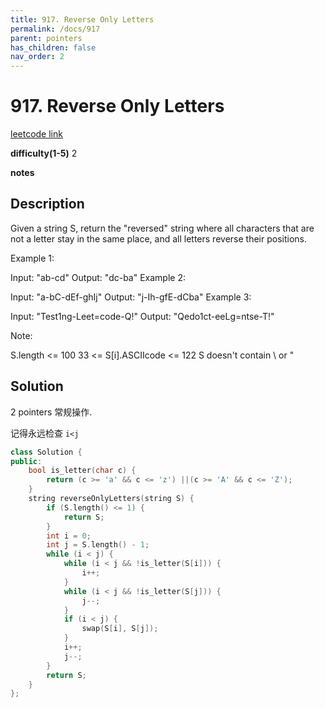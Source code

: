 ```yaml
---
title: 917. Reverse Only Letters
permalink: /docs/917
parent: pointers
has_children: false
nav_order: 2
---
```

# 917. Reverse Only Letters

[leetcode link](https://leetcode.com/problems/reverse-only-letters/)

**difficulty(1-5)**
2

**notes**

## Description

Given a string S, return the "reversed" string where all characters that are not a letter stay in the same place, and all letters reverse their positions.

Example 1:

Input: "ab-cd"
Output: "dc-ba"
Example 2:

Input: "a-bC-dEf-ghIj"
Output: "j-Ih-gfE-dCba"
Example 3:

Input: "Test1ng-Leet=code-Q!"
Output: "Qedo1ct-eeLg=ntse-T!"

Note:

S.length <= 100
33 <= S[i].ASCIIcode <= 122
S doesn't contain \ or "

## Solution

2 pointers 常规操作.

记得永远检查 `i<j`

```c++
class Solution {
public:
    bool is_letter(char c) {
        return (c >= 'a' && c <= 'z') ||(c >= 'A' && c <= 'Z');
    }
    string reverseOnlyLetters(string S) {
        if (S.length() <= 1) {
            return S;
        }
        int i = 0;
        int j = S.length() - 1;
        while (i < j) {
            while (i < j && !is_letter(S[i])) {
                i++;
            }
            while (i < j && !is_letter(S[j])) {
                j--;
            }
            if (i < j) {
                swap(S[i], S[j]);
            }
            i++;
            j--;
        }
        return S;
    }
};
```

<!-- 
Default label
{: .label }

Blue label
{: .label .label-blue }

Stable
{: .label .label-green }

New release
{: .label .label-purple }

Coming soon
{: .label .label-yellow }

Deprecated
{: .label .label-red } -->
